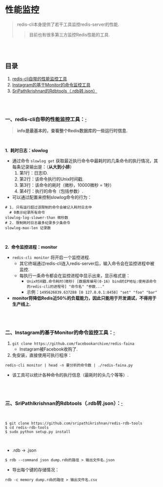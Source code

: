 # 性能监控
> redis-cli本身提供了若干工具监控redis-server的性能.
>
>> 目前也有很多第三方监控Redis性能的工具.

<br><br>

## 目录

1. [redis-cli自带的性能监控工具]()
2. [Instagram的基于Monitor的命令监控工具]()
3. [SriPathIkrishnan的Rdbtools（.rdb转.json）]()

<br><br>

### 一、redis-cli自带的性能监控工具：[·](#目录)
> **info是最基本的，查看整个Redis数据库的一些运行时信息.**

<br>

**1.&nbsp; 耗时日志：slowlog**

- 通过命令 `slowlog get` 获取最近执行命令中最耗时的几条命令的执行情况，其每条记录输出是：（**从大到小排**）
   1. 第1行：日志ID.
   2. 第2行：该命令执行的Unix时间戳.
   3. 第3行：该命令的耗时（微秒，10000微秒 = 1秒）
   4. 第4行：执行的命令（包括参数）.
- 可以通过配置来控制slowlog命令的行为：

```Shell
# 1. 只有运行超过该限制的命令会被记入耗时日志中
  # 0表示纪录所有命令
slowlog-log-slower-than 微秒数
# 2. 限制耗时日志最多纪录多少条命令
slowlog-max-len 记录数
```

<br>

**2.&nbsp; 命令监控进程：monitor**

- `redis-cli monitor` 将开启一个监控进程.
   - 其它终端通过redis-cli连入redis-server后，输入命令会在监控进程中被监控.
   - 每执行一条命令都会在监控进程中显示出来，显示格式是：
      - `Unix时间戳.命令耗时(微秒) [数据库编号(0-16) bind的IP地址:使用该命令的redis-cli的进程号] "命令名" "参数..."`
      - 示例：`1495626839.637288 [0 127.0.0.1:8458] "set" "foo" "bar"`
- **monitor将降低Redis近50%的负载能力，因此只能用于开发调试，不得用于生产线上.**

<br><br>

### 二、Instagram的基于Monitor的命令监控工具：[·](#目录)

1. `git clone https://github.com/facebookarchive/redis-faina`
   - Instagram被Facebook收购了.
2. 免安装，直接使用可执行程序：

```Shell
redis-cli monitor | head -n 要分析的命令数 | ./redis-faina.py
```

- 该工具可以统计各种命令的执行信息（最耗时的头几个等等）.

<br><br>

### 三、SriPathIkrishnan的Rdbtools（.rdb转.json）：[·](#目录)

<br>

```Shell
$ git clone https://github.com/sripathikrishnan/redis-rdb-tools
$ cd redis-rdb-tools
$ sudo python setup.py install
```

<br>

- .rdb -> .json

```Shell
$ rdb --command json dump.rdb的路径 > 输出文件名.json
```

- 导出每个键的存储情况：

```Shell
rdb -c memory dump.rdb的路径 > 输出文件名.csv
```
